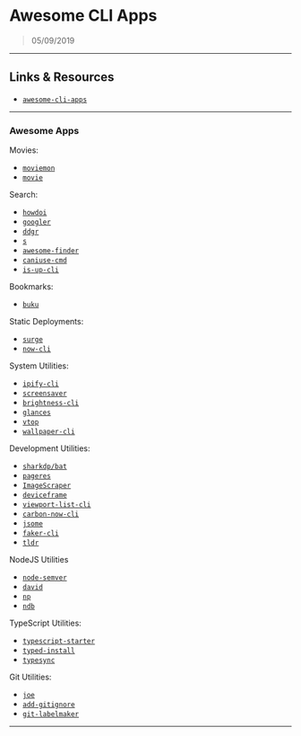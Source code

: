 # Awesome CLI Apps

> 05/09/2019

---

## Links & Resources

- [`awesome-cli-apps`](https://github.com/agarrharr/awesome-cli-apps)

---

### Awesome Apps

Movies:

- [`moviemon`](https://github.com/iCHAIT/moviemon)
- [`movie`](https://github.com/mayankchd/movie)

Search:

- [`howdoi`](https://github.com/gleitz/howdoi)
- [`googler`](https://github.com/jarun/googler)
- [`ddgr`](https://github.com/jarun/ddgr)
- [`s`](https://github.com/zquestz/s)
- [`awesome-finder`](https://github.com/mingrammer/awesome-finder)
- [`caniuse-cmd`](https://github.com/sgentle/caniuse-cmd)
- [`is-up-cli`](https://github.com/sindresorhus/is-up-cli)

Bookmarks:

- [`buku`](https://github.com/jarun/Buku)

Static Deployments:

- [`surge`](https://surge.sh/)
- [`now-cli`](https://github.com/zeit/now-cli)

System Utilities:

- [`ipify-cli`](https://github.com/sindresorhus/ipify-cli)
- [`screensaver`](https://github.com/gillstrom/screensaver)
- [`brightness-cli`](https://github.com/kevva/brightness-cli)
- [`glances`](https://github.com/nicolargo/glances)
- [`vtop`](https://github.com/MrRio/vtop)
- [`wallpaper-cli`](https://github.com/sindresorhus/wallpaper-cli)

Development Utilities:

- [`sharkdp/bat`](https://github.com/sharkdp/bat)
- [`pageres`](https://github.com/sindresorhus/pageres)
- [`ImageScraper`](https://github.com/sananth12/ImageScraper)
- [`deviceframe`](https://github.com/c0bra/deviceframe)
- [`viewport-list-cli`](https://github.com/kevva/viewport-list-cli)
- [`carbon-now-cli`](https://github.com/mixn/carbon-now-cli)
- [`jsome`](https://github.com/Javascipt/Jsome)
- [`faker-cli`](https://github.com/lestoni/faker-cli)
- [`tldr`](https://github.com/tldr-pages/tldr)

NodeJS Utilities

- [`node-semver`](https://github.com/npm/node-semver)
- [`david`](https://github.com/alanshaw/david)
- [`np`](https://github.com/sindresorhus/np)
- [`ndb`](https://github.com/GoogleChromeLabs/ndb)

TypeScript Utilities:

- [`typescript-starter`](https://github.com/bitjson/typescript-starter)
- [`typed-install`](https://github.com/xavdid/typed-install)
- [`typesync`](https://github.com/jeffijoe/typesync)

Git Utilities:

- [`joe`](https://github.com/karan/joe)
- [`add-gitignore`](https://github.com/TejasQ/add-gitignore)
- [`git-labelmaker`](https://github.com/himynameisdave/git-labelmaker)

---
